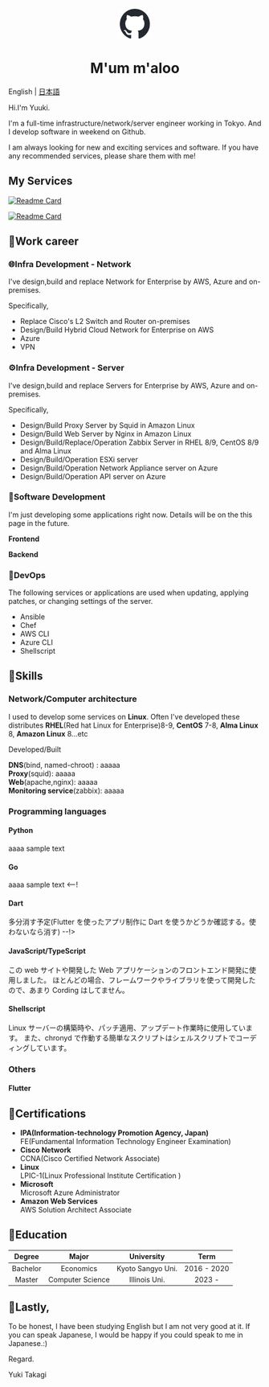 <p align="center">
  <a href="https://github.com/takagiyuuki">
    <img alt="Github" src="./assets/img/github-mark/github-mark/github-mark.svg" width="60" />
  </a>
</p>
<h1 align="center">
  M'um m'aloo
</h1>

English | [日本語](./ja/index_ja.md)

Hi.I'm Yuuki.

I'm a full-time infrastructure/network/server engineer working in Tokyo.
And I develop software in weekend on Github.

I am always looking for new and exciting services and software.
If you have any recommended services, please share them with me!

## My Services

[![Readme Card](https://github-readme-stats.vercel.app/api/pin/?username=takagiyuuki&repo=teraterm-templates&show_owner)](https://github.com/anuraghazra/github-readme-stats)

[![Readme Card](https://github-readme-stats.vercel.app/api/pin/?username=takagiyuuki&repo=notion-blog&show_owner)](https://github.com/anuraghazra/github-readme-stats)

## 📎Work career

### 🌐Infra Development - Network

I've design,build and replace Network for Enterprise by AWS, Azure and on-premises.

Specifically,

- Replace Cisco's L2 Switch and Router on-premises
- Design/Build Hybrid Cloud Network for Enterprise on AWS
- Azure
- VPN

### ⚙️Infra Development - Server

I've design,build and replace Servers for Enterprise by AWS, Azure and on-premises.

Specifically,

- Design/Build Proxy Server by Squid in Amazon Linux
- Design/Build Web Server by Nginx in Amazon Linux
- Design/Build/Replace/Operation Zabbix Server in RHEL 8/9, CentOS 8/9 and Alma Linux
- Design/Build/Operation ESXi server
- Design/Build/Operation Network Appliance server on Azure
- Design/Build/Operation API server on Azure

### 🚀Software Development

I'm just developing some applications right now.
Details will be on the this page in the future.

**Frontend**

**Backend**

### 🔄DevOps

The following services or applications are used when updating, applying patches, or changing settings of the server.

- Ansible
- Chef
- AWS CLI
- Azure CLI
- Shellscript

## 📎Skills

### Network/Computer architecture

I used to develop some services on **Linux**.
Often I've developed these distributes **RHEL**(Red hat Linux for Enterprise)8-9, **CentOS** 7-8, **Alma Linux** 8, **Amazon Linux** 8...etc

Developed/Built

**DNS**(bind, named-chroot) : aaaaa  
**Proxy**(squid): aaaaa  
**Web**(apache,nginx): aaaaa  
**Monitoring service**(zabbix): aaaaa

### Programming languages

#### Python

aaaa sample text

#### Go

aaaa sample text
<--!

#### Dart

多分消す予定(Flutter を使ったアプリ制作に Dart を使うかどうか確認する。使わないなら消す)
--!>

#### JavaScript/TypeScript

この web サイトや開発した Web アプリケーションのフロントエンド開発に使用しました。
ほとんどの場合、フレームワークやライブラリを使って開発したので、あまり Cording はしてません。

#### Shellscript

Linux サーバーの構築時や、パッチ適用、アップデート作業時に使用しています。
また、chronyd で作動する簡単なスクリプトはシェルスクリプトでコーディングしています。

### Others

#### Flutter

## 📎Certifications

- **IPA(Information-technology Promotion Agency, Japan)**  
  FE(Fundamental Information Technology Engineer Examination)
- **Cisco Network**  
  CCNA(Cisco Certified Network Associate)
- **Linux**  
  LPIC-1(Linux Professional Institute Certification )
- **Microsoft**  
  Microsoft Azure Administrator
- **Amazon Web Services**  
  AWS Solution Architect Associate

## 📎Education

|  Degree  |      Major       |    University     |    Term     |
| :------: | :--------------: | :---------------: | :---------: |
| Bachelor |    Economics     | Kyoto Sangyo Uni. | 2016 - 2020 |
|  Master  | Computer Science |   Illinois Uni.   |   2023 -    |

## 📎Lastly,

To be honest, I have been studying English but I am not very good at it.
If you can speak Japanese, I would be happy if you could speak to me in Japanese.:)

Regard.

Yuki Takagi
